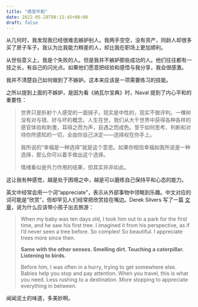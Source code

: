 ```yaml
---
title: "感受平和"
date: 2022-05-28T08:15:45+08:00
draft: false
---
```


从几何时，我发现我已经很难去嫉妒别人。我两手空空，没有资产，同龄人却很多买了房子车子。我认为比我能力稍差的人，却比我在职场上更加顺利。

从世俗意义上，我是个失败的人。但是我并不嫉妒那些成功的人。他们往往都有一技之长，有自己的闪光点。如果他们愿意把经验和感悟与我分享，我会很感激。

我并不清楚自己如何做到了不嫉妒。这本来应该是一项需要练习的技能。

之所以提到上面的不嫉妒，是因为看《纳瓦尔宝典》时，Naval 提到了内心平和的重要性：

> 世界只是折射个人感受的一面镜子。现实是中性的，现实不做评判。一棵树没有对与错、好与坏的概念。人生在世，我们从大千世界中获得各种各样的感官体验和刺激，耳得之而为声，目遇之而成色。至于如何思考、判断和对待你所感知的一切，全由你自己决定——选择权在你手上。
>
> 我所说的“幸福是一种选择”就是这个意思。如果你相信幸福如我所说是一种选择，那么你可以着手做出这个选择。
>
> 情绪看似是外力作用的结果，但其实并非如此。

这让我有种感觉，越是处于困境之中，越是可以磨练自己保持平和心态的能力。

英文中经常会用一个词“appreciate”，表示从外部事物中领略到乐趣。中文对应的词可能是“欣赏”，但却罕见人们经常把欣赏挂在嘴边。Derek Silvers 写了一篇 [文章](https://sive.rs/tk)，说为什么应该带小孩子出去旅游：

> When my baby was ten days old, I took him out to a park for the first time, and he saw his first tree. I imagined it from his perspective, as if I’d never seen a tree before. So complex! So beautiful. I appreciate trees more since then.
>
> **Same with the other senses. Smelling dirt. Touching a caterpillar. Listening to birds.**
>
> Before him, I was often in a hurry, trying to get somewhere else. Babies help you stop and pay attention. When you travel, this is what you need. Less rushing to a destination. More stopping to appreciate everything in between.

闻闻泥土的味道，多美妙啊。

